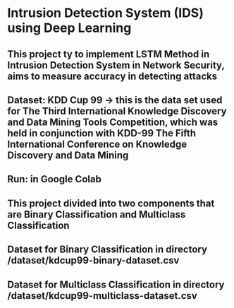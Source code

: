 # Intrusion Detection System (IDS) using Deep Learning

## This project ty to implement LSTM Method in Intrusion Detection System in Network Security, aims to measure accuracy in detecting attacks

## Dataset: KDD Cup 99 -> this is the data set used for The Third International Knowledge Discovery and Data Mining Tools Competition, which was held in conjunction with KDD-99 The Fifth International Conference on Knowledge Discovery and Data Mining

## Run: in Google Colab

## This project divided into two components that are Binary Classification and Multiclass Classification

## Dataset for Binary Classification in directory /dataset/kdcup99-binary-dataset.csv

## Dataset for Multiclass Classification in directory /dataset/kdcup99-multiclass-dataset.csv
